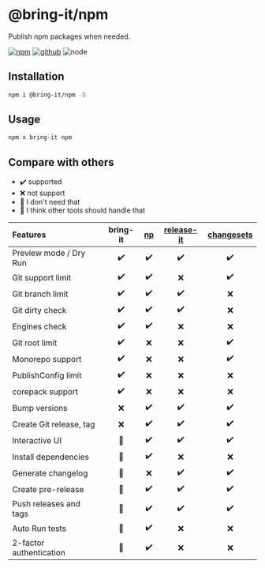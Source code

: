 # @bring-it/npm

Publish npm packages when needed.

[![npm][npm-badge]][npm-url]
[![github][github-badge]][github-url]
![node][node-badge]

[npm-url]: https://www.npmjs.com/package/@bring-it/npm
[npm-badge]: https://img.shields.io/npm/v/@bring-it/npm.svg?style=flat-square&logo=npm
[github-url]: https://github.com/airkro/bring-it/tree/master/packages/npm
[github-badge]: https://img.shields.io/npm/l/@bring-it/npm.svg?style=flat-square&colorB=blue&logo=github
[node-badge]: https://img.shields.io/node/v/@bring-it/npm.svg?style=flat-square&colorB=green&logo=node.js

## Installation

```bash
npm i @bring-it/npm -D
```

## Usage

```bash
npm x bring-it npm
```

## Compare with others

- ✔️ supported
- ❌ not support
- 🔶 I don't need that
- 🔷 I think other tools should handle that

| Features                | bring-it | [np] | [release-it] | [changesets] |
| :---------------------- | :------: | :--: | :----------: | :----------: |
| Preview mode / Dry Run  |    ✔️    |  ✔️  |      ✔️      |      ✔️      |
| Git support limit       |    ✔️    |  ✔️  |      ❌      |      ✔️      |
| Git branch limit        |    ✔️    |  ✔️  |      ✔️      |      ❌      |
| Git dirty check         |    ✔️    |  ✔️  |      ✔️      |      ❌      |
| Engines check           |    ✔️    |  ✔️  |      ❌      |      ❌      |
| Git root limit          |    ✔️    |  ❌  |      ❌      |      ✔️      |
| Monorepo support        |    ✔️    |  ❌  |      ❌      |      ✔️      |
| PublishConfig limit     |    ✔️    |  ❌  |      ❌      |      ❌      |
| corepack support        |    ✔️    |  ❌  |      ❌      |      ❌      |
| Bump versions           |    ❌    |  ✔️  |      ✔️      |      ✔️      |
| Create Git release, tag |    ❌    |  ✔️  |      ✔️      |      ✔️      |
| Interactive UI          |    🔶    |  ✔️  |      ✔️      |      ✔️      |
| Install dependencies    |    🔶    |  ✔️  |      ❌      |      ❌      |
| Generate changelog      |    🔷    |  ❌  |      ✔️      |      ✔️      |
| Create pre-release      |    🔷    |  ✔️  |      ✔️      |      ✔️      |
| Push releases and tags  |    🔷    |  ✔️  |      ✔️      |      ✔️      |
| Auto Run tests          |    🔷    |  ✔️  |      ❌      |      ❌      |
| 2-factor authentication |    🔷    |  ✔️  |      ❌      |      ❌      |

[np]: https://www.npmjs.com/package/np
[release-it]: https://www.npmjs.com/package/release-it
[changesets]: https://github.com/changesets/changesets
